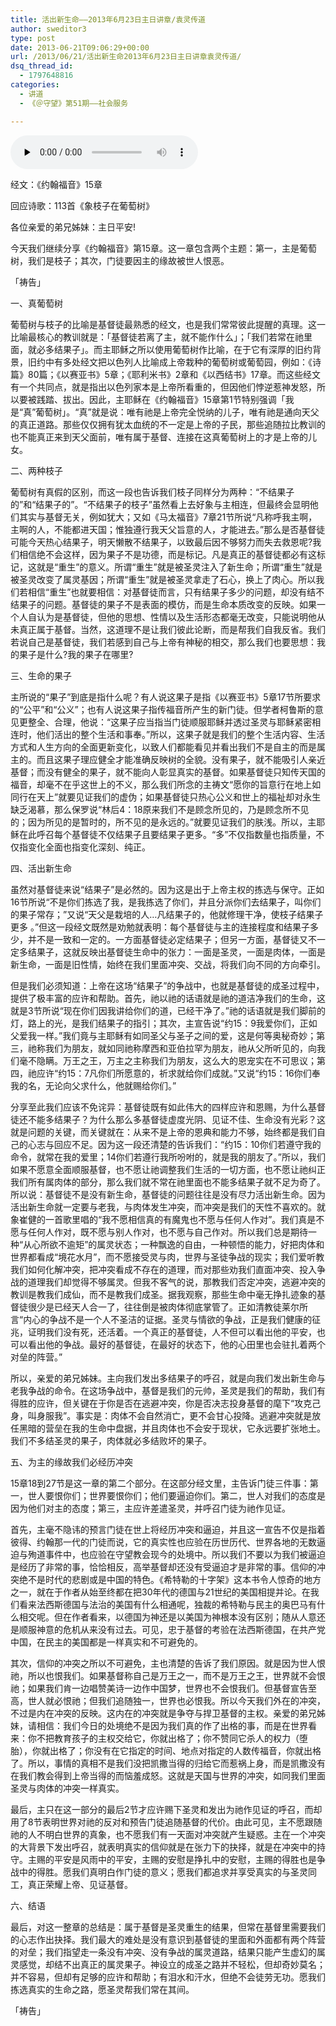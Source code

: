 ```yaml
---
title: 活出新生命——2013年6月23日主日讲章/袁灵传道
author: sweditor3
type: post
date: 2013-06-21T09:06:29+00:00
url: /2013/06/21/活出新生命2013年6月23日主日讲章袁灵传道/
dsq_thread_id:
  - 1797648816
categories:
  - 讲道
  - 《＠守望》第51期——社会服务

---
```

<div id="c-8491" class="grandmp3">
  <audio src="https://t5.shwchurch.org/wp-content/uploads/2013/06/20130621165742162.mp3" controls false preload="none" autobuffer="false"></audio>
</div>

经文：《约翰福音》15章

回应诗歌：113首《象枝子在葡萄树》

各位亲爱的弟兄姊妹：主日平安!

今天我们继续分享《约翰福音》第15章。这一章包含两个主题：第一，主是葡萄树，我们是枝子；其次，门徒要因主的缘故被世人恨恶。

「祷告」

一、真葡萄树

葡萄树与枝子的比喻是基督徒最熟悉的经文，也是我们常常彼此提醒的真理。这一比喻最核心的教训就是：「基督徒若离了主，就不能作什么」；「我们若常在祂里面，就必多结果子」。而主耶稣之所以使用葡萄树作比喻，在于它有深厚的旧约背景，旧约中有多处经文把以色列人比喻成上帝栽种的葡萄树或葡萄园，例如：《诗篇》80篇；《以赛亚书》5章；《耶利米书》2章和《以西结书》17章。而这些经文有一个共同点，就是指出以色列家本是上帝所看重的，但因他们悖逆惹神发怒，所以要被践踏、拔出。因此，主耶稣在《约翰福音》15章第1节特别强调「我是“真”葡萄树」。“真”就是说：唯有祂是上帝完全悦纳的儿子，唯有祂是通向天父的真正道路。那些仅仅拥有犹太血统的不一定是上帝的子民，那些追随拉比教训的也不能真正来到天父面前，唯有属于基督、连接在这真葡萄树上的才是上帝的儿女。

二、两种枝子

葡萄树有真假的区别，而这一段也告诉我们枝子同样分为两种：“不结果子的”和“结果子的”。“不结果子的枝子”虽然看上去好象与主相连，但最终会显明他们其实与基督无关，例如犹大；又如《马太福音》7章21节所说“凡称呼我主啊，主啊的人，不能都进天国；惟独遵行我天父旨意的人，才能进去。”那么是否基督徒可能今天热心结果子，明天懒散不结果子，以致最后因不够努力而失去救恩呢?我们相信绝不会这样，因为果子不是功德，而是标记。凡是真正的基督徒都必有这标记，这就是“重生”的意义。所谓“重生”就是被圣灵注入了新生命；所谓“重生”就是被圣灵改变了属灵基因；所谓“重生”就是被圣灵拿走了石心，换上了肉心。所以我们若相信“重生”也就要相信：对基督徒而言，只有结果子多少的问题，却没有结不结果子的问题。基督徒的果子不是表面的模仿，而是生命本质改变的反映。如果一个人自认为是基督徒，但他的思想、性情以及生活形态都毫无改变，只能说明他从未真正属于基督。当然，这道理不是让我们彼此论断，而是帮我们自我反省。我们若说自己是基督徒，我们若感到自己与上帝有神秘的相交，那么我们也要思想：我的果子是什么?我的果子在哪里?

三、生命的果子

主所说的“果子”到底是指什么呢？有人说这果子是指《以赛亚书》5章17节所要求的“公平”和“公义”；也有人说这果子指传福音所产生的新门徒。但学者柯鲁斯的意见更整全、合理，他说：“这果子应当指当门徒顺服耶稣并透过圣灵与耶稣紧密相连时，他们活出的整个生活和事奉。”所以，这果子就是我们的整个生活内容、生活方式和人生方向的全面更新变化，以致人们都能看见并看出我们不是自主的而是属主的。而且这果子理应健全才能准确反映树的全貌。没有果子，就不能吸引人亲近基督；而没有健全的果子，就不能向人彰显真实的基督。如果基督徒只知传天国的福音，却毫不在乎这世上的不义，那么我们所念的主祷文“愿你的旨意行在地上如同行在天上”就要见证我们的虚伪；如果基督徒只热心公义和世上的福祉却对永生缺乏渴慕，那么保罗说“林后4：18原来我们不是顾念所见的，乃是顾念所不见的；因为所见的是暂时的，所不见的是永远的。”就要见证我们的肤浅。所以，主耶稣在此呼召每个基督徒不仅结果子且要结果子更多。“多”不仅指数量也指质量，不仅指变化全面也指变化深刻、纯正。

四、活出新生命

虽然对基督徒来说“结果子”是必然的。因为这是出于上帝主权的拣选与保守。正如16节所说“不是你们拣选了我，是我拣选了你们，并且分派你们去结果子，叫你们的果子常存；”又说“天父是栽培的人…凡结果子的，他就修理干净，使枝子结果子更多 。”但这一段经文既然是劝勉就表明：每个基督徒与主的连接程度和结果子多少，并不是一致和一定的。一方面基督徒必定结果子；但另一方面，基督徒又不一定多结果子，这就反映出基督徒生命中的张力：一面是圣灵，一面是肉体，一面是新生命，一面是旧性情，始终在我们里面冲突、交战，将我们向不同的方向牵引。

但是我们必须知道：上帝在这场“结果子”的争战中，也就是基督徒的成圣过程中，提供了极丰富的应许和帮助。首先，祂以祂的话语就是祂的道洁净我们的生命，这就是3节所说“现在你们因我讲给你们的道，已经干净了。”祂的话语就是我们脚前的灯，路上的光，是我们结果子的指引；其次，主宣告说“约15：9我爱你们，正如父爱我一样。”我们竟与主耶稣有如同圣父与圣子之间的爱，这是何等奥秘奇妙；第三，祂称我们为朋友，就如同祂称摩西和亚伯拉罕为朋友，祂从父所听见的，向我们毫不隐瞒。万王之王，万主之主称我们为朋友，这么大的恩宠实在不可思议；第四，祂应许“约15：7凡你们所愿意的，祈求就给你们成就。”又说“约15：16你们奉我的名，无论向父求什么，他就赐给你们。”

分享至此我们应该不免诧异：基督徒既有如此伟大的四样应许和恩赐，为什么基督徒还不能多结果子？为什么那么多基督徒虚度光阴、见证不佳、生命没有光彩？这就是问题的关键，而关键就在：从来不是上帝的恩典和能力不够，始终都是我们自己的心志与回应不足。因为这一段还清楚的告诉我们：“约15：10你们若遵守我的命令，就常在我的爱里；14你们若遵行我所吩咐的，就是我的朋友了。”所以，我们如果不愿意全面顺服基督，也不愿让祂调整我们生活的一切方面，也不愿让祂纠正我们所有属肉体的部分，那么我们就不常在祂里面也不能多结果子就不足为奇了。所以说：基督徒不是没有新生命，基督徒的问题往往是没有尽力活出新生命。因为活出新生命就一定要与老我，与肉体发生冲突，而冲突是我们的天性不喜欢的。就象崔健的一首歌里唱的“我不愿相信真的有魔鬼也不愿与任何人作对”。我们真是不愿与任何人作对，既不愿与别人作对，也不愿与自己作对。所以我们总是期待一种“从心所欲不逾矩”的属灵状态；一种飘逸的自由，一种顿悟的能力，好把肉体和世界都看成“境花水月”，而不愿接受灵与肉，世界与圣徒争战的现实；我们爱听教我们如何化解冲突，把冲突看成不存在的道理，而对那些劝我们直面冲突、投入争战的道理我们却觉得不够属灵。但我不客气的说，那教我们否定冲突，逃避冲突的教训是教我们成仙，而不是教我们成圣。据我观察，那些生命中毫无挣扎迹象的基督徒很少是已经天人合一了，往往倒是被肉体彻底掌管了。正如清教徒莱尔所言“内心的争战不是一个人不圣洁的证据。圣灵与情欲的争战，正是我们健康的征兆，证明我们没有死，还活着。一个真正的基督徒，人不但可以看出他的平安，也可以看出他的争战。最好的基督徒，在最好的状态下，他的心田里也会驻扎着两个对垒的阵营。”

所以，亲爱的弟兄姊妹。主向我们发出多结果子的呼召，就是向我们发出新生命与老我争战的命令。在这场争战中，基督是我们的元帅，圣灵是我们的帮助，我们有得胜的应许，但关键在于你是否在逃避冲突，你是否决志投身基督的麾下“攻克己身，叫身服我”。事实是：肉体不会自然消亡，更不会甘心投降。逃避冲突就是放任黑暗的营垒在我的生命中盘据，并且肉体也不会安于现状，它永远要扩张地土。我们不多结圣灵的果子，肉体就必多结败坏的果子。

五、为主的缘故我们必经历冲突

15章18到27节是这一章的第二个部分。在这部分经文里，主告诉门徒三件事：第一，世人要恨你们；世界要恨你们；他们要逼迫你们。第二，世人对我们的态度是因为他们对主的态度；第三，主应许差遣圣灵，并呼召门徒为祂作见证。

首先，主毫不隐讳的预言门徒在世上将经历冲突和逼迫，并且这一宣告不仅是指着彼得、约翰那一代的门徒而说，它的真实性也应验在历世历代、世界各地的无数逼迫与殉道事件中，也应验在守望教会现今的处境中。所以我们不要以为我们被逼迫是经历了非常的事，恰恰相反，高举基督却还没有受逼迫才是非常的事。信仰的冲突绝不是时代的悲剧或是中国的特色。《希特勒的十字架》这本书令人惊奇的地方之一，就在于作者从始至终都在把30年代的德国与21世纪的美国相提并论。在我们看来法西斯德国与法治的美国有什么相通呢，独裁的希特勒与民主的奥巴马有什么相交呢。但在作者看来，以德国为神还是以美国为神根本没有区别；随从人意还是顺服神意的危机从来没有过去。可见，忠于基督的考验在法西斯德国，在共产党中国，在民主的美国都是一样真实和不可避免的。

其次，信仰的冲突之所以不可避免，主也清楚的告诉了我们原因。就是因为世人恨祂，所以也恨我们。如果基督称自己是万王之一，而不是万王之王，世界就不会恨祂；如果我们肯一边唱赞美诗一边作中国梦，世界也不会恨我们。但基督宣告至高，世人就必恨祂；但我们追随独一，世界也必恨我。所以今天我们外在的冲突，不过是内在冲突的反映。这内在的冲突就是争夺与捍卫基督的主权。亲爱的弟兄姊妹，请相信：我们今日的处境绝不是因为我们真的作了出格的事，而是在世界看来：你不把教育孩子的主权交给它，你就出格了；你不赞同它杀人的权力（堕胎），你就出格了；你没有在它指定的时间、地点对指定的人数传福音，你就出格了。所以，事情的真相不是我们没把凯撒当得的归给它而惹祸上身，而是凯撒没有在我们教会得到上帝当得的而恼羞成怒。这就是天国与世界的冲突，如同我们里面圣灵与肉体的冲突一样真实。

最后，主只在这一部分的最后2节才应许赐下圣灵和发出为祂作见证的呼召，而却用了8节表明世界对祂的反对和预告门徒追随基督的代价。由此可见，主不愿跟随祂的人不明白世界的真象，也不愿我们有一天面对冲突就产生疑惑。主在一个冲突的大背景下发出呼召，就表明真实的信仰就是在张力下的抉择，就是在冲突中的持守。主赐的平安是风雨中的平安，主赐的安慰是挣扎中的安慰，主赐的得胜也是争战中的得胜。愿我们真明白作门徒的意义；愿我们都追求并享受真实的与圣灵同工，真正荣耀上帝、见证基督。

六、结语

最后，对这一整章的总结是：属于基督是圣灵重生的结果，但常在基督里需要我们的心志作出抉择。我们最大的难处是没有意识到基督徒的里面和外面都有两个阵营的对垒；我们指望走一条没有冲突、没有争战的属灵道路，结果只能产生虚幻的属灵感觉，却结不出真正的属灵果子。神设立的成圣之路并不轻松，但却奇妙莫名；并不容易，但却有足够的应许和帮助；有泪水和汗水，但绝不会徒劳无功。愿我们拣选真实的生命之路，愿圣灵帮我们常在其间。

「祷告」